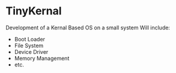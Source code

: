 # TinyKernal
Development of a Kernal Based OS on a small system
Will include:
* Boot Loader
* File System
* Device Driver
* Memory Management
* etc.

